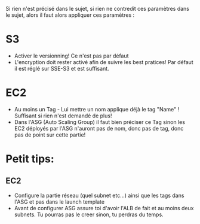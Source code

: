 Si rien n'est précisé dans le sujet, si rien ne contredit ces paramètres dans le sujet, alors il faut alors appliquer ces paramètres :
# S3
* Activer le versionning! Ce n'est pas par défaut
* L'encryption doit rester activé afin de suivre les best pratices! Par défaut il est réglé sur SSE-S3 et est suffisant.

# EC2
* Au moins un Tag - Lui mettre un nom applique déjà le tag "Name" ! Suffisant si rien n'est demandé de plus!
* Dans l'ASG (Auto Scaling Group) il faut bien préciser ce Tag sinon les EC2 déployés par l'ASG n'auront pas de nom, donc pas de tag, donc pas de point sur cette partie!




# Petit tips:
## EC2
* Configure la partie réseau (quel subnet etc...) ainsi que les tags dans l'ASG et pas dans le launch template
* Avant de configurer ASG assure toi d'avoir l'ALB de fait et au moins deux subnets. Tu pourras pas le creer sinon, tu perdras du temps.

